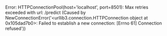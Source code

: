 Error: HTTPConnectionPool(host='localhost', port=8501): Max retries exceeded with url: /predict (Caused by NewConnectionError('<urllib3.connection.HTTPConnection object at 0x105dad7b0>: Failed to establish a new connection: [Errno 61] Connection refused'))